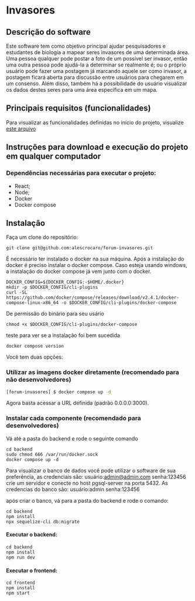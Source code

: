 # Invasores

## Descrição do software
Este software tem como objetivo principal ajudar pesquisadores e estudantes de biologia a mapear seres invasores de uma determinada área. 
Uma pessoa qualquer pode postar a foto de um possível ser invasor, então uma outra pessoa pode ajudá-la a determinar se realmente é; ou o próprio usuário pode fazer uma postagem já marcando aquele ser como invasor, a postagem ficará aberta para discussão entre usuários para chegarem em um consenso. Além disso, também há a possibilidade do usuário visualizar os dados destes seres para uma área específica em um mapa.


## Principais requisitos (funcionalidades)
Para visualizar as funcionalidades definidas no início do projeto, visualize [este arquivo](./firstRequirements.md)


## Instruções para download e execução do projeto em qualquer computador
### Dependências necessárias para executar o projeto:
- React;
- Node;
- Docker
- Docker compose


## Instalação

Faça um clone do repositório:
```
git clone git@github.com:alescrocaro/forum-invasores.git
```

É necessário ter instalado o docker na sua máquina. Após a instalação do docker é preciso instalar o docker compose. Caso esteja usando windows, a instalação do docker compose já vem junto com o docker.
```
DOCKER_CONFIG=${DOCKER_CONFIG:-$HOME/.docker}
mkdir -p $DOCKER_CONFIG/cli-plugins
curl -SL https://github.com/docker/compose/releases/download/v2.4.1/docker-compose-linux-x86_64 -o $DOCKER_CONFIG/cli-plugins/docker-compose
```
De permissão do binário para seu usário
```
chmod +x $DOCKER_CONFIG/cli-plugins/docker-compose
```
teste para ver se a instalação foi bem sucedida
```
docker compose version
```


Você tem duas opções:
### Utilizar as imagens docker diretamente (recomendado para não desenvolvedores)
```bash
[forum-invasores] $ docker compose up -d
```

Agora basta acessar a URL definida (padrão 0.0.0.0:3000).


### Instalar cada componente (recomendado para desenvolvedores) 
Vá até a pasta do backend e rode o seguinte comando
```
cd backend
sudo chmod 666 /var/run/docker.sock
docker compose up -d
```

Para visualizar o banco de dados você pode utilizar o software de sua preferência, as credenciais são:
usuário:admin@admin.com
senha:123456
crie um servidor e conecte no host pgsql-server na porta 5432. As credencias do banco são:
usuário:admin 
senha:123456

após criar o banco, vá para a pasta do backend e rode o comando:

```
cd backend
npm install
npx sequelize-cli db:migrate
```

#### Executar o backend:

```
cd backend
npm install
npm run dev
```

#### Executar o frontend:
```
cd frontend
npm install
npm start
```
